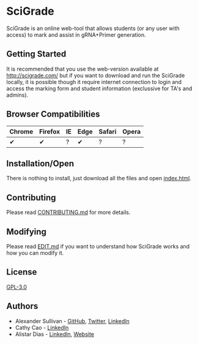 # SciGrade

SciGrade is an online web-tool that allows students (or any user with access) to mark and assist in gRNA+Primer generation. 

## Getting Started

It is recommended that you use the web-version available at http://scigrade.com/ but if you want to download and run the SciGrade locally, it is possible though it require internet connection to login and access the marking form and student information (exclussive for TA's and admins). 

## Browser Compatibilities 

Chrome | Firefox | IE | Edge | Safari | Opera
--- | --- | --- | --- | --- | --- |
✔ |  ✔ | ? |  ✔ | ? |  ? |

## Installation/Open

There is nothing to install, just download all the files and open [index.html](index.html).

## Contributing

Please read [CONTRIBUTING.md](CONTRIBUTING.md) for more details.

## Modifying

Please read [EDIT.md](EDIT.md) if you want to understand how SciGrade works and how you can modify it.

## License

[GPL-3.0](LICENSE.md)

## Authors

* Alexander Sullivan - [GitHub](https://github.com/ASully), [Twitter](https://twitter.com/alexjsully), [LinkedIn](https://www.linkedin.com/in/alexanderjsullivan/)
* Cathy Cao - [LinkedIn](https://www.linkedin.com/in/cathyquynhcao/)
* Alistar Dias - [LinkedIn](https://www.linkedin.com/in/alistair-dias-090a8629/), [Website](http://hmb.utoronto.ca/profiles/alistair-dias/)